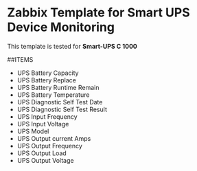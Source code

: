 # Zabbix Template for Smart UPS Device Monitoring

This template is tested for **Smart-UPS C 1000**

##ITEMS
* UPS Battery Capacity
* UPS Battery Replace
* UPS Battery Runtime Remain
* UPS Battery Temperature
* UPS Diagnostic Self Test Date
* UPS Diagnostic Self Test Result
* UPS Input Frequency
* UPS Input Voltage
* UPS Model
* UPS Output current Amps
* UPS Output Frequency
* UPS Output Load
* UPS Output Voltage
